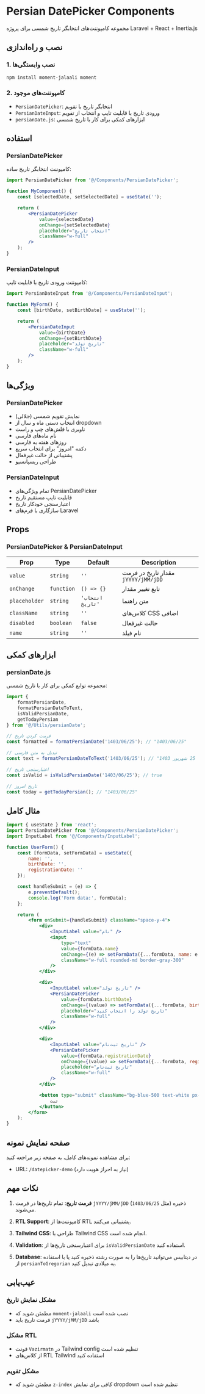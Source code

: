 # Persian DatePicker Components

مجموعه کامپوننت‌های انتخابگر تاریخ شمسی برای پروژه Laravel + React + Inertia.js

## نصب و راه‌اندازی

### 1. نصب وابستگی‌ها

```bash
npm install moment-jalaali moment
```

### 2. کامپوننت‌های موجود

- `PersianDatePicker`: انتخابگر تاریخ با تقویم
- `PersianDateInput`: ورودی تاریخ با قابلیت تایپ و انتخاب از تقویم
- `persianDate.js`: ابزارهای کمکی برای کار با تاریخ شمسی

## استفاده

### PersianDatePicker

کامپوننت انتخابگر تاریخ ساده:

```jsx
import PersianDatePicker from '@/Components/PersianDatePicker';

function MyComponent() {
    const [selectedDate, setSelectedDate] = useState('');

    return (
        <PersianDatePicker
            value={selectedDate}
            onChange={setSelectedDate}
            placeholder="انتخاب تاریخ"
            className="w-full"
        />
    );
}
```

### PersianDateInput

کامپوننت ورودی تاریخ با قابلیت تایپ:

```jsx
import PersianDateInput from '@/Components/PersianDateInput';

function MyForm() {
    const [birthDate, setBirthDate] = useState('');

    return (
        <PersianDateInput
            value={birthDate}
            onChange={setBirthDate}
            placeholder="تاریخ تولد"
            className="w-full"
        />
    );
}
```

## ویژگی‌ها

### PersianDatePicker
- نمایش تقویم شمسی (جلالی)
- انتخاب دستی ماه و سال از dropdown
- ناوبری با فلش‌های چپ و راست
- نام ماه‌های فارسی
- روزهای هفته به فارسی
- دکمه "امروز" برای انتخاب سریع
- پشتیبانی از حالت غیرفعال
- طراحی ریسپانسیو

### PersianDateInput
- تمام ویژگی‌های PersianDatePicker
- قابلیت تایپ مستقیم تاریخ
- اعتبارسنجی خودکار تاریخ
- سازگاری با فرم‌های Laravel

## Props

### PersianDatePicker & PersianDateInput

| Prop | Type | Default | Description |
|------|------|---------|-------------|
| `value` | `string` | `''` | مقدار تاریخ در فرمت `jYYYY/jMM/jDD` |
| `onChange` | `function` | `() => {}` | تابع تغییر مقدار |
| `placeholder` | `string` | `'انتخاب تاریخ'` | متن راهنما |
| `className` | `string` | `''` | کلاس‌های CSS اضافی |
| `disabled` | `boolean` | `false` | حالت غیرفعال |
| `name` | `string` | `''` | نام فیلد |

## ابزارهای کمکی

### persianDate.js

مجموعه توابع کمکی برای کار با تاریخ شمسی:

```jsx
import { 
    formatPersianDate, 
    formatPersianDateToText,
    isValidPersianDate,
    getTodayPersian 
} from '@/Utils/persianDate';

// فرمت کردن تاریخ
const formatted = formatPersianDate('1403/06/25'); // "1403/06/25"

// تبدیل به متن فارسی
const text = formatPersianDateToText('1403/06/25'); // "دوشنبه، 25 شهریور 1403"

// اعتبارسنجی تاریخ
const isValid = isValidPersianDate('1403/06/25'); // true

// تاریخ امروز
const today = getTodayPersian(); // "1403/06/25"
```

## مثال کامل

```jsx
import { useState } from 'react';
import PersianDatePicker from '@/Components/PersianDatePicker';
import InputLabel from '@/Components/InputLabel';

function UserForm() {
    const [formData, setFormData] = useState({
        name: '',
        birthDate: '',
        registrationDate: ''
    });

    const handleSubmit = (e) => {
        e.preventDefault();
        console.log('Form data:', formData);
    };

    return (
        <form onSubmit={handleSubmit} className="space-y-4">
            <div>
                <InputLabel value="نام" />
                <input 
                    type="text" 
                    value={formData.name}
                    onChange={(e) => setFormData({...formData, name: e.target.value})}
                    className="w-full rounded-md border-gray-300"
                />
            </div>

            <div>
                <InputLabel value="تاریخ تولد" />
                <PersianDatePicker
                    value={formData.birthDate}
                    onChange={(value) => setFormData({...formData, birthDate: value})}
                    placeholder="تاریخ تولد را انتخاب کنید"
                    className="w-full"
                />
            </div>

            <div>
                <InputLabel value="تاریخ ثبت‌نام" />
                <PersianDatePicker
                    value={formData.registrationDate}
                    onChange={(value) => setFormData({...formData, registrationDate: value})}
                    placeholder="تاریخ ثبت‌نام"
                    className="w-full"
                />
            </div>

            <button type="submit" className="bg-blue-500 text-white px-4 py-2 rounded">
                ثبت
            </button>
        </form>
    );
}
```

## صفحه نمایش نمونه

برای مشاهده نمونه‌های کامل، به صفحه زیر مراجعه کنید:
- URL: `/datepicker-demo` (نیاز به احراز هویت دارد)

## نکات مهم

1. **فرمت تاریخ**: تمام تاریخ‌ها در فرمت `jYYYY/jMM/jDD` (مثل `1403/06/25`) ذخیره می‌شوند.

2. **RTL Support**: کامپوننت‌ها از RTL پشتیبانی می‌کنند.

3. **Tailwind CSS**: طراحی با Tailwind CSS انجام شده است.

4. **Validation**: برای اعتبارسنجی تاریخ‌ها از `isValidPersianDate` استفاده کنید.

5. **Database**: در دیتابیس می‌توانید تاریخ‌ها را به صورت رشته ذخیره کنید یا با استفاده از `persianToGregorian` به میلادی تبدیل کنید.

## عیب‌یابی

### مشکل نمایش تاریخ
- مطمئن شوید که `moment-jalaali` نصب شده است
- فرمت تاریخ باید `jYYYY/jMM/jDD` باشد

### مشکل RTL
- فونت `Vazirmatn` در Tailwind config تنظیم شده است
- از کلاس‌های RTL Tailwind استفاده کنید

### مشکل تقویم
- مطمئن شوید که `z-index` کافی برای نمایش dropdown تنظیم شده است
